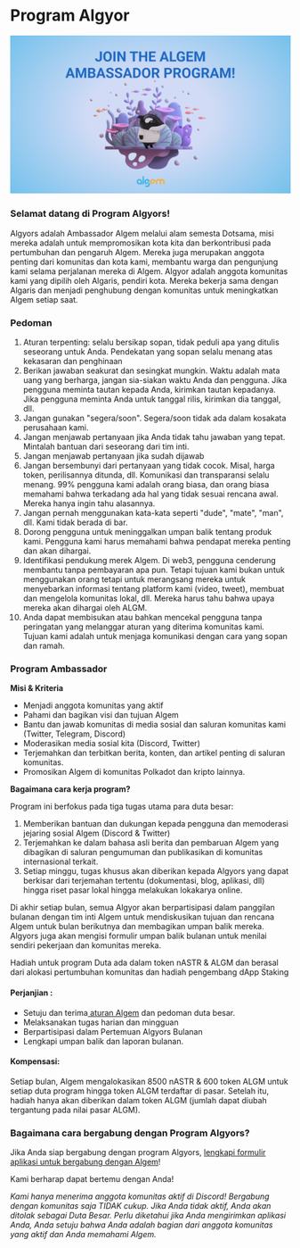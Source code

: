 # Program Algyor

![](<../../.gitbook/assets/Ambassador program twitter bg.png>)

### Selamat datang di Program Algyors!

Algyors adalah Ambassador Algem melalui alam semesta Dotsama, misi mereka adalah untuk mempromosikan kota kita dan berkontribusi pada pertumbuhan dan pengaruh Algem. Mereka juga merupakan anggota penting dari komunitas dan kota kami, membantu warga dan pengunjung kami selama perjalanan mereka di Algem. Algyor adalah anggota komunitas kami yang dipilih oleh Algaris, pendiri kota. Mereka bekerja sama dengan Algaris dan menjadi penghubung dengan komunitas untuk meningkatkan Algem setiap saat.

### Pedoman

1. Aturan terpenting: selalu bersikap sopan, tidak peduli apa yang ditulis seseorang untuk Anda. Pendekatan yang sopan selalu menang atas kekasaran dan penghinaan
2. Berikan jawaban seakurat dan sesingkat mungkin. Waktu adalah mata uang yang berharga, jangan sia-siakan waktu Anda dan pengguna. Jika pengguna meminta tautan kepada Anda, kirimkan tautan kepadanya. Jika pengguna meminta Anda untuk tanggal rilis, kirimkan dia tanggal, dll.
3. Jangan gunakan "segera/soon". Segera/soon tidak ada dalam kosakata perusahaan kami.
4. Jangan menjawab pertanyaan jika Anda tidak tahu jawaban yang tepat. Mintalah bantuan dari seseorang dari tim inti.
5. Jangan menjawab pertanyaan jika sudah dijawab
6. Jangan bersembunyi dari pertanyaan yang tidak cocok. Misal, harga token, perilisannya ditunda, dll. Komunikasi dan transparansi selalu menang. 99% pengguna kami adalah orang biasa, dan orang biasa memahami bahwa terkadang ada hal yang tidak sesuai rencana awal. Mereka hanya ingin tahu alasannya.
7. Jangan pernah menggunakan kata-kata seperti "dude", "mate", "man", dll. Kami tidak berada di bar.
8. Dorong pengguna untuk meninggalkan umpan balik tentang produk kami. Pengguna kami harus memahami bahwa pendapat mereka penting dan akan dihargai.
9. Identifikasi pendukung merek Algem. Di web3, pengguna cenderung membantu tanpa pembayaran apa pun. Tetapi tujuan kami bukan untuk menggunakan orang tetapi untuk merangsang mereka untuk menyebarkan informasi tentang platform kami (video, tweet), membuat dan mengelola komunitas lokal, dll. Mereka harus tahu bahwa upaya mereka akan dihargai oleh ALGM.
10. Anda dapat membisukan atau bahkan mencekal pengguna tanpa peringatan yang melanggar aturan yang diterima komunitas kami. Tujuan kami adalah untuk menjaga komunikasi dengan cara yang sopan dan ramah.

### Program Ambassador

**Misi & Kriteria**

* Menjadi anggota komunitas yang aktif
* Pahami dan bagikan visi dan tujuan Algem
* Bantu dan jawab komunitas di media sosial dan saluran komunitas kami (Twitter, Telegram, Discord)
* Moderasikan media sosial kita (Discord, Twitter)
* Terjemahkan dan terbitkan berita, konten, dan artikel penting di saluran komunitas.
* Promosikan Algem di komunitas Polkadot dan kripto lainnya.

**Bagaimana cara kerja program?**

Program ini berfokus pada tiga tugas utama para duta besar:

1. Memberikan bantuan dan dukungan kepada pengguna dan memoderasi jejaring sosial Algem (Discord & Twitter)
2. Terjemahkan ke dalam bahasa asli berita dan pembaruan Algem yang dibagikan di saluran pengumuman dan publikasikan di komunitas internasional terkait.
3. Setiap minggu, tugas khusus akan diberikan kepada Algyors yang dapat berkisar dari terjemahan tertentu (dokumentasi, blog, aplikasi, dll) hingga riset pasar lokal hingga melakukan lokakarya online.

Di akhir setiap bulan, semua Algyor akan berpartisipasi dalam panggilan bulanan dengan tim inti Algem untuk mendiskusikan tujuan dan rencana Algem untuk bulan berikutnya dan membagikan umpan balik mereka. Algyors juga akan mengisi formulir umpan balik bulanan untuk menilai sendiri pekerjaan dan komunitas mereka.

Hadiah untuk program Duta ada dalam token nASTR & ALGM dan berasal dari alokasi pertumbuhan komunitas dan hadiah pengembang dApp Staking

#### Perjanjian :

* Setuju dan terima[ aturan Algem](https://discord.com/channels/949531419619766332/994726247370334300/994727495263858708) dan pedoman duta besar.
* Melaksanakan tugas harian dan mingguan
* Berpartisipasi dalam Pertemuan Algyors Bulanan
* Lengkapi umpan balik dan laporan bulanan.

#### Kompensasi:

Setiap bulan, Algem mengalokasikan 8500 nASTR & 600 token ALGM untuk setiap duta program hingga token ALGM terdaftar di pasar. Setelah itu, hadiah hanya akan diberikan dalam token ALGM (jumlah dapat diubah tergantung pada nilai pasar ALGM).

### Bagaimana cara bergabung dengan Program Algyors?

Jika Anda siap bergabung dengan program Algyors, [lengkapi formulir aplikasi untuk bergabung dengan Algem](https://docs.google.com/forms/d/e/1FAIpQLScPxDk21qpwpKFWjr2NbXWGJBPmnDWBp9E12v7bK8hZZN4CpQ/viewform)!

Kami berharap dapat bertemu dengan Anda!

_Kami hanya menerima anggota komunitas aktif di Discord! Bergabung dengan komunitas saja TIDAK cukup. Jika Anda tidak aktif, Anda akan ditolak sebagai Duta Besar. Perlu diketahui jika Anda mengirimkan aplikasi Anda, Anda setuju bahwa Anda adalah bagian dari anggota komunitas yang aktif dan Anda memahami Algem._
